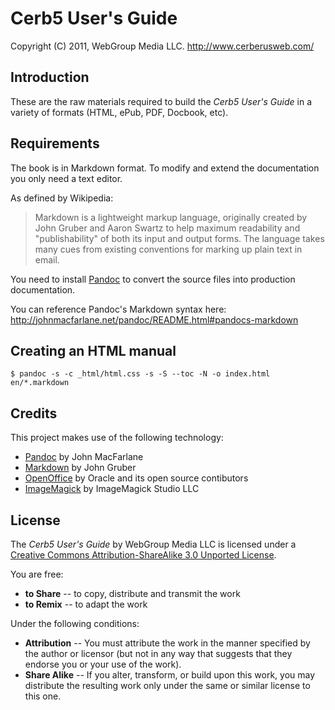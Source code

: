 # Cerb5 User's Guide #
Copyright (C) 2011, WebGroup Media LLC.
<http://www.cerberusweb.com/>

Introduction
------------

These are the raw materials required to build the _Cerb5 User's Guide_ in a variety of formats (HTML, ePub, PDF, Docbook, etc).

Requirements
------------

The book is in Markdown format.  To modify and extend the documentation you only need a text editor.

As defined by Wikipedia:

> Markdown is a lightweight markup language, originally created by John Gruber and Aaron Swartz to help maximum readability and "publishability" of both its input and output forms. The language takes many cues from existing conventions for marking up plain text in email.

You need to install [Pandoc](http://johnmacfarlane.net/pandoc/) to convert the source files into production documentation.

You can reference Pandoc's Markdown syntax here:
<http://johnmacfarlane.net/pandoc/README.html#pandocs-markdown>


Creating an HTML manual
-----------------------

	$ pandoc -s -c _html/html.css -s -S --toc -N -o index.html en/*.markdown


Credits
-------

This project makes use of the following technology:
* [Pandoc](http://johnmacfarlane.net/pandoc/) by John MacFarlane
* [Markdown](http://daringfireball.net/projects/markdown/) by John Gruber
* [OpenOffice](http://www.openoffice.org/) by Oracle and its open source contibutors
* [ImageMagick](http://www.imagemagick.org/) by ImageMagick Studio LLC

License
-------

The _Cerb5 User's Guide_ by WebGroup Media LLC is licensed under a [Creative Commons Attribution-ShareAlike 3.0 Unported License](http://creativecommons.org/licenses/by-sa/3.0/).

You are free:

* **to Share** -- to copy, distribute and transmit the work
* **to Remix** -- to adapt the work

Under the following conditions:

* **Attribution** -- You must attribute the work in the manner specified by the author or licensor (but not in any way that suggests that they endorse you or your use of the work).
* **Share Alike** -- If you alter, transform, or build upon this work, you may distribute the resulting work only under the same or similar license to this one.

